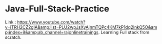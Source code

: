 # Java-Full-Stack-Practice
Link : https://www.youtube.com/watch?v=iTRH2CZ2gIA&amp;list=PLU2wpJsXyAjnmTQPc4KM7kP1dq2lnkQ5O&amp;index=8&amp;ab_channel=rajonlinetrainings. Learning Full stack from scratch. 
